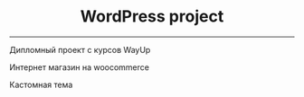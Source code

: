 <!DOCTYPE html>
<html lang="en">
<body>
  <h1 style="text-align: center;">WordPress project</h1>
     <hr>
      <p>Дипломный проект с курсов WayUp</p>
      <p>Интернет магазин на woocommerce</p>
      <p>Кастомная тема</p>    
  
</body>
</html>
